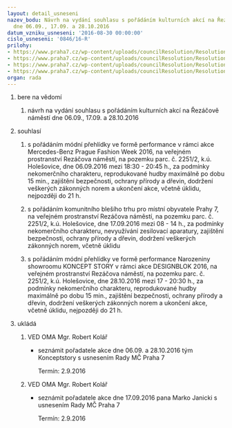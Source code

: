 ```yaml
---
layout: detail_usneseni
nazev_bodu: Návrh na vydání souhlasu s pořádáním kulturních akcí na Řezáčově náměstí
  dne 06.09., 17.09. a 28.10.2016
datum_vzniku_usneseni: '2016-08-30 00:00:00'
cislo_usneseni: '0846/16-R'
prilohy:
- https://www.praha7.cz/wp-content/uploads/councilResolution/Resolutions/28116/export/02_3xRezacovo~98040.pdf
- https://www.praha7.cz/wp-content/uploads/councilResolution/Resolutions/28116/export/03_3xRezacovo~98039.pdf
- https://www.praha7.cz/wp-content/uploads/councilResolution/Resolutions/28116/export/04_3xRezacovo~98038.pdf
- https://www.praha7.cz/wp-content/uploads/councilResolution/Resolutions/28116/export/export~297975.pdf
organ: rada
---
```

<ol id="urzList" class="urzList_view"><li id="" class="urzClass1"><span name="1">bere na vědomí</span><ol class="urzOlClass"><li style="text-align: left;" id="" class="urzClass2"><span><p>návrh na vydání souhlasu s pořádáním kulturních akcí na Řezáčově náměstí dne 06.09., 17.09. a 28.10.2016</p></span></li></ol></li><li id="" class="urzClass1"><span name="26">souhlasí</span><ol class="urzOlClass"><li style="text-align: left;" id="" class="urzClass2"><span><p>s pořádáním módní přehlídky ve formě performance v rámci akce Mercedes-Benz Prague Fashion Week 2016, na veřejném prostranství Rezáčova náměstí, na pozemku parc. č. 2251/2, k.ú. Holešovice, dne 06.09.2016 mezi 18:30 - 20:45 h., za podmínky nekomerčního charakteru, reprodukované hudby maximálně po dobu 15 min., zajištění bezpečnosti, ochrany přírody a dřevin, dodržení veškerých zákonných norem a ukončení akce, včetně úklidu, nejpozději do 21 h.</p></span></li><li style="text-align: left;" id="" class="urzClass2"><span><p>s pořádáním komunitního blešího trhu pro místní obyvatele Prahy 7, na veřejném prostranství Rezáčova náměstí, na pozemku parc. č. 2251/2, k.ú. Holešovice, dne 17.09.2016 mezi 08 - 14 h., za podmínky nekomerčního charakteru, nevyužívání zesilovací aparatury, zajištění bezpečnosti, ochrany přírody a dřevin, dodržení veškerých zákonných norem, včetně úklidu<br></p></span></li><li style="text-align: left;" id="" class="urzClass2"><span><p>s pořádáním módní přehlídky ve formě performance&nbsp;Narozeniny showroomu KONCEPT STORY v rámci akce DESIGNBLOK 2016, na veřejném prostranství Rezáčova náměstí, na pozemku parc. č. 2251/2, k.ú. Holešovice, dne 28.10.2016 mezi 17 - 20:30 h., za podmínky nekomerčního charakteru, reprodukované hudby maximálně po dobu 15 min., zajištění bezpečnosti, ochrany přírody a dřevin, dodržení veškerých zákonných norem a ukončení akce, včetně úklidu, nejpozději do 21 h.</p></span></li></ol></li><li class="urzClass1" id="urzUkoly"><span name="1">ukládá</span><ol class="urzOlClass"><li class="urzClass2"><span><p>VED OMA Mgr. Robert Kolář</p></span><ul class="urzUlClass"><li class="urzClass3"><span><p>seznámit pořadatele akce dne 06.09. a 28.10.2016 tým Konceptstory s usnesením Rady MČ Praha 7</p></span><span class="urzUkolTermin">  Termín:&nbsp;2.9.2016</span></li></ul></li><li class="urzClass2"><span><p>VED OMA Mgr. Robert Kolář</p></span><ul class="urzUlClass"><li class="urzClass3"><span><p>seznámit pořadatele akce dne 17.09.2016 pana Marko Janicki s usnesením Rady MČ Praha 7</p></span><span class="urzUkolTermin">  Termín:&nbsp;2.9.2016</span></li></ul></li></ol></li></ol>